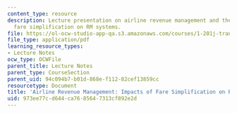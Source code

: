 ```yaml
---
content_type: resource
description: Lecture presentation on airline revenue management and the impacts of
  fare simplification on RM systems.
file: https://ol-ocw-studio-app-qa.s3.amazonaws.com/courses/1-201j-transportation-systems-analysis-demand-and-economics-fall-2008/973ee77cd644ca7685647313cf892e2d_MIT1_201JF08_lec18.pdf
file_type: application/pdf
learning_resource_types:
- Lecture Notes
ocw_type: OCWFile
parent_title: Lecture Notes
parent_type: CourseSection
parent_uid: 94c094b7-b01d-868e-f112-82cef13859cc
resourcetype: Document
title: 'Airline Revenue Management: Impacts of Fare Simplification on RM Systems'
uid: 973ee77c-d644-ca76-8564-7313cf892e2d
---
```

